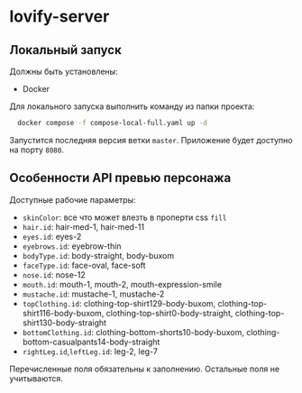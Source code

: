 # lovify-server

## Локальный запуск

Должны быть установлены:
- Docker

Для локального запуска выполнить команду из папки проекта:

```bash
  docker compose -f compose-local-full.yaml up -d
```

Запустится последняя версия ветки `master`. Приложение будет доступно на порту `8080`.

## Особенности API превью персонажа

Доступные рабочие параметры:
- `skinColor`: все что может влезть в проперти css `fill`
- `hair.id`: hair-med-1, hair-med-11
- `eyes.id`: eyes-2
- `eyebrows.id`: eyebrow-thin
- `bodyType.id`: body-straight, body-buxom
- `faceType.id`: face-oval, face-soft
- `nose.id`: nose-12
- `mouth.id`: mouth-1, mouth-2, mouth-expression-smile
- `mustache.id`: mustache-1, mustache-2
- `topClothing.id`: clothing-top-shirt129-body-buxom, clothing-top-shirt116-body-buxom, clothing-top-shirt0-body-straight,
clothing-top-shirt130-body-straight
- `bottomClothing.id`: clothing-bottom-shorts10-body-buxom, clothing-bottom-casualpants14-body-straight
- `rightLeg.id`,`leftLeg.id`: leg-2, leg-7 

Перечисленные поля обязательны к заполнению. Остальные поля не учитываются.

